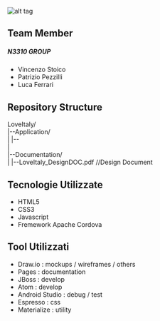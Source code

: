 ![alt tag](http://s33.postimg.org/7rdvg1bqn/Schermata_2016_06_08_alle_20_35_14.png)

## Team Member
##### N3310 GROUP
- Vincenzo Stoico
- Patrizio Pezzilli
- Luca Ferrari

## Repository Structure
LoveItaly/<br>
  |--Application/<br>
  |  |--<br>
  |<br>
  |--Documentation/<br>
  |  |--LoveItaly_DesignDOC.pdf     //Design Document<br>


## Tecnologie Utilizzate
- HTML5
- CSS3
- Javascript
- Fremework Apache Cordova

## Tool Utilizzati
- Draw.io : mockups / wireframes / others
- Pages : documentation
- JBoss : develop
- Atom : develop
- Android Studio : debug / test
- Espresso : css
- Materialize : utility
